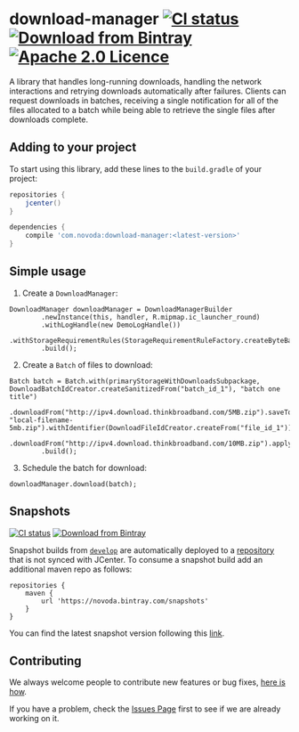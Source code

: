# download-manager [![CI status](https://ci.novoda.com/buildStatus/icon?job=download-manager)](https://ci.novoda.com/job/download-manager/lastBuild/console) [![Download from Bintray](https://api.bintray.com/packages/novoda/maven/download-manager/images/download.svg)](https://bintray.com/novoda/maven/download-manager/_latestVersion)[![Apache 2.0 Licence](https://img.shields.io/github/license/novoda/download-manager.svg)](https://github.com/novoda/download-manager/blob/release/LICENSE)

A library that handles long-running downloads, handling the network interactions and retrying downloads automatically after failures. Clients can request
downloads in batches, receiving a single notification for all of the files allocated to a batch while being able to retrieve the single files after downloads complete.

## Adding to your project

To start using this library, add these lines to the `build.gradle` of your project:

```groovy
repositories {
    jcenter()
}

dependencies {
    compile 'com.novoda:download-manager:<latest-version>'
}
```

## Simple usage

1. Create a `DownloadManager`:

```
DownloadManager downloadManager = DownloadManagerBuilder
        .newInstance(this, handler, R.mipmap.ic_launcher_round)
        .withLogHandle(new DemoLogHandle())
        .withStorageRequirementRules(StorageRequirementRuleFactory.createByteBasedRule(TWO_HUNDRED_MB_IN_BYTES))
        .build();
```

2. Create a `Batch` of files to download:

```
Batch batch = Batch.with(primaryStorageWithDownloadsSubpackage, DownloadBatchIdCreator.createSanitizedFrom("batch_id_1"), "batch one title")
        .downloadFrom("http://ipv4.download.thinkbroadband.com/5MB.zip").saveTo("foo/bar", "local-filename-5mb.zip").withIdentifier(DownloadFileIdCreator.createFrom("file_id_1")).apply()
        .downloadFrom("http://ipv4.download.thinkbroadband.com/10MB.zip").apply()
        .build();
```   

3. Schedule the batch for download:

```
downloadManager.download(batch);
```

## Snapshots

[![CI status](https://ci.novoda.com/buildStatus/icon?job=download-manager-snapshot)](https://ci.novoda.com/job/download-manager-snapshot/lastBuild/console) [![Download from Bintray](https://api.bintray.com/packages/novoda/snapshots/download-manager/images/download.svg)](https://bintray.com/novoda/snapshots/download-manager/_latestVersion)

Snapshot builds from [`develop`](https://github.com/novoda/download-manager/compare/release...develop) are automatically deployed to a [repository](https://bintray.com/novoda/snapshots/download-manager/_latestVersion) that is not synced with JCenter.
To consume a snapshot build add an additional maven repo as follows:
```
repositories {
    maven {
        url 'https://novoda.bintray.com/snapshots'
    }
}
```

You can find the latest snapshot version following this [link](https://bintray.com/novoda/snapshots/download-manager/_latestVersion).

## Contributing

We always welcome people to contribute new features or bug fixes, [here is how](https://github.com/novoda/novoda/blob/master/CONTRIBUTING.md).

If you have a problem, check the [Issues Page](https://github.com/novoda/download-manager/issues) first to see if we are already working on it.
